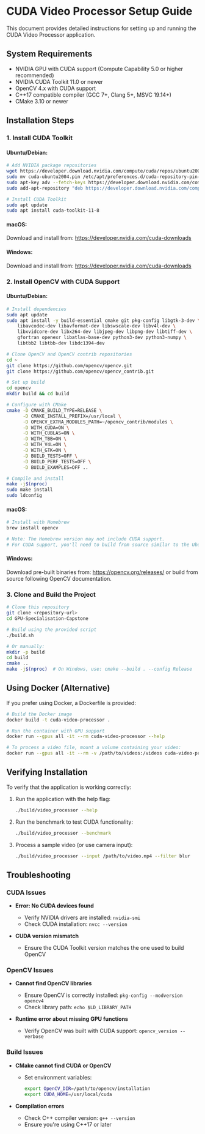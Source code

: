 # CUDA Video Processor Setup Guide

This document provides detailed instructions for setting up and running the CUDA Video Processor application.

## System Requirements

- NVIDIA GPU with CUDA support (Compute Capability 5.0 or higher recommended)
- NVIDIA CUDA Toolkit 11.0 or newer
- OpenCV 4.x with CUDA support
- C++17 compatible compiler (GCC 7+, Clang 5+, MSVC 19.14+)
- CMake 3.10 or newer

## Installation Steps

### 1. Install CUDA Toolkit

#### Ubuntu/Debian:
```bash
# Add NVIDIA package repositories
wget https://developer.download.nvidia.com/compute/cuda/repos/ubuntu2004/x86_64/cuda-ubuntu2004.pin
sudo mv cuda-ubuntu2004.pin /etc/apt/preferences.d/cuda-repository-pin-600
sudo apt-key adv --fetch-keys https://developer.download.nvidia.com/compute/cuda/repos/ubuntu2004/x86_64/7fa2af80.pub
sudo add-apt-repository "deb https://developer.download.nvidia.com/compute/cuda/repos/ubuntu2004/x86_64/ /"

# Install CUDA Toolkit
sudo apt update
sudo apt install cuda-toolkit-11-8
```

#### macOS:
Download and install from: https://developer.nvidia.com/cuda-downloads

#### Windows:
Download and install from: https://developer.nvidia.com/cuda-downloads

### 2. Install OpenCV with CUDA Support

#### Ubuntu/Debian:
```bash
# Install dependencies
sudo apt update
sudo apt install -y build-essential cmake git pkg-config libgtk-3-dev \
    libavcodec-dev libavformat-dev libswscale-dev libv4l-dev \
    libxvidcore-dev libx264-dev libjpeg-dev libpng-dev libtiff-dev \
    gfortran openexr libatlas-base-dev python3-dev python3-numpy \
    libtbb2 libtbb-dev libdc1394-dev

# Clone OpenCV and OpenCV contrib repositories
cd ~
git clone https://github.com/opencv/opencv.git
git clone https://github.com/opencv/opencv_contrib.git

# Set up build
cd opencv
mkdir build && cd build

# Configure with CMake
cmake -D CMAKE_BUILD_TYPE=RELEASE \
      -D CMAKE_INSTALL_PREFIX=/usr/local \
      -D OPENCV_EXTRA_MODULES_PATH=~/opencv_contrib/modules \
      -D WITH_CUDA=ON \
      -D WITH_CUBLAS=ON \
      -D WITH_TBB=ON \
      -D WITH_V4L=ON \
      -D WITH_GTK=ON \
      -D BUILD_TESTS=OFF \
      -D BUILD_PERF_TESTS=OFF \
      -D BUILD_EXAMPLES=OFF ..

# Compile and install
make -j$(nproc)
sudo make install
sudo ldconfig
```

#### macOS:
```bash
# Install with Homebrew
brew install opencv

# Note: The Homebrew version may not include CUDA support.
# For CUDA support, you'll need to build from source similar to the Ubuntu instructions.
```

#### Windows:
Download pre-built binaries from: https://opencv.org/releases/
or build from source following OpenCV documentation.

### 3. Clone and Build the Project

```bash
# Clone this repository
git clone <repository-url>
cd GPU-Specialisation-Capstone

# Build using the provided script
./build.sh

# Or manually:
mkdir -p build
cd build
cmake ..
make -j$(nproc)  # On Windows, use: cmake --build . --config Release
```

## Using Docker (Alternative)

If you prefer using Docker, a Dockerfile is provided:

```bash
# Build the Docker image
docker build -t cuda-video-processor .

# Run the container with GPU support
docker run --gpus all -it --rm cuda-video-processor --help

# To process a video file, mount a volume containing your video:
docker run --gpus all -it --rm -v /path/to/videos:/videos cuda-video-processor --input /videos/input.mp4 --output /videos/output.mp4 --filter thermal
```

## Verifying Installation

To verify that the application is working correctly:

1. Run the application with the help flag:
   ```bash
   ./build/video_processor --help
   ```

2. Run the benchmark to test CUDA functionality:
   ```bash
   ./build/video_processor --benchmark
   ```

3. Process a sample video (or use camera input):
   ```bash
   ./build/video_processor --input /path/to/video.mp4 --filter blur
   ```

## Troubleshooting

### CUDA Issues

- **Error: No CUDA devices found**
  - Verify NVIDIA drivers are installed: `nvidia-smi`
  - Check CUDA installation: `nvcc --version`

- **CUDA version mismatch**
  - Ensure the CUDA Toolkit version matches the one used to build OpenCV

### OpenCV Issues

- **Cannot find OpenCV libraries**
  - Ensure OpenCV is correctly installed: `pkg-config --modversion opencv4`
  - Check library path: `echo $LD_LIBRARY_PATH`

- **Runtime error about missing GPU functions**
  - Verify OpenCV was built with CUDA support: `opencv_version --verbose`

### Build Issues

- **CMake cannot find CUDA or OpenCV**
  - Set environment variables:
    ```bash
    export OpenCV_DIR=/path/to/opencv/installation
    export CUDA_HOME=/usr/local/cuda
    ```

- **Compilation errors**
  - Check C++ compiler version: `g++ --version`
  - Ensure you're using C++17 or later 